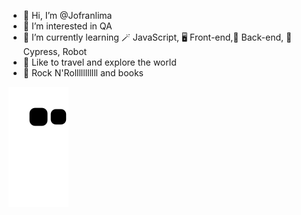 - 👋 Hi, I’m @Jofranlima
- 👀 I’m interested in QA
- 🌱 I’m currently learning 🪄 JavaScript, 🖥️ Front-end,🔧 Back-end, 🧰 Cypress, Robot
- 🌅 Like to travel and explore the world
- 🎸 Rock N'Rolllllllllll and books



![Snake animation](https://github.com/Jofranlima/Jofranlima/blob/output/github-contribution-grid-snake.svg)
